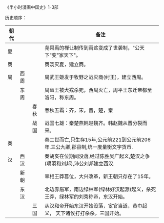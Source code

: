 

《半小时漫画中国史》1-3部

历史顺序：

| 朝代 |      |      | 备注                                                         |
| ---- | ---- | ---- | ------------------------------------------------------------ |
| 夏   |      |      | 尧舜禹的禅让制传到禹这变成了世袭制，"公天下"变"家天下"。     |
| 商   |      |      | 商汤灭夏，建立商。                                           |
| 周   | 西周 |      | 周武王姬发于牧野之战灭商(纣王)，建立西周。                   |
|      | 东周 |      | 周幽王被犬戎杀死，西周灭亡，周平王东迁帝都至洛阳，称东周。   |
|      |      | 春秋 | 春秋五霸：齐，宋，晋，楚，秦                                 |
|      |      | 战国 | 战国七雄：秦楚燕韩赵魏齐。韩赵魏从晋分裂而来。               |
| 秦   |      |      | 秦二世而亡,只生存15年,公元前221到公元前206年.三公九卿,郡县制,统一度量衡文字货币. |
| 汉   | 西汉 |      | 秦胡亥在位期间没落,经过陈胜吴广起义,楚汉之争(项羽和刘邦),沛公刘邦建立西汉. |
|      | 新朝 |      | 宰相王莽篡位，大兴改革，新王朝只存在了15年。                 |
|      | 东汉 |      | 北边赤眉军，南边绿林军(绿林好汉起源)起义，杀死王莽，绿林军的刘秀称帝，东汉开始。 |
|      |      | 三国 | 从汉和帝开始东汉开始没落，宦官当道，黄巾起义， 天下诸侯打打杀杀，三国开始。 |

